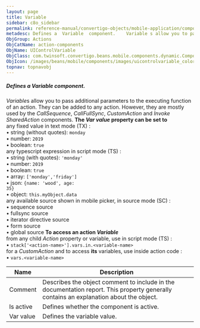 ```yaml
---
layout: page
title: Variable
sidebar: c8o_sidebar
permalink: reference-manual/convertigo-objects/mobile-application/components/action-components/variable/
metadesc: Defines a  Variable  component.    Variable s allow you to pass additional parameters to the executing function of an action. They can be added to any
ObjGroup: Actions
ObjCatName: action-components
ObjName: UIControlVariable
ObjClass: com.twinsoft.convertigo.beans.mobile.components.dynamic.ComponentManager$3
ObjIcon: /images/beans/mobile/components/images/uicontrolvariable_color_32x32.png
topnav: topnavobj
---
```

##### Defines a <i>Variable</i> component. 
 <i>Variable</i>s allow you to pass additional parameters to the executing function of an action.
They can be added to any action. However, they are mostly used by the <i>CallSequence</i>, <i>CallFullSync</i>, <i>CustomAction</i> and <i>Invoke SharedAction</i> components.
<b>The <i>Var value</i> property can be set to</b><br>any fixed value in text mode (TX) :<br> • string (without quotes): <code>monday</code><br> • number: <code>2019</code><br> • boolean: <code>true</code><br>any typescript expression in script mode (TS) :<br> • string (with quotes): <code>'monday'</code><br> • number: <code>2019</code><br> • boolean: <code>true</code><br> • array: <code>['monday','friday']</code><br> • json: <code>{name: 'wood', age: 35}</code><br> • object: <code>this.myObject.data</code><br>any available source shown in mobile picker, in source mode (SC) :<br> • sequence source<br> • fullsync source<br> • iterator directive source<br> • form source<br> • global source
<b>To access an action <i>Variable</i></b><br>from any child <i>Action</i> property or variable, use in script mode (TS) :<br> • <code>stack['&lt;action-name&gt;'].vars.in.&lt;variable-name&gt;</code><br>for a <i>CustomAction</i> and to access <b>its</b> variables, use inside action code :<br> • <code>vars.&lt;variable-name&gt;</code>

Name | Description 
--- | ---
Comment | Describes the object comment to include in the documentation report.  This property generally contains an explanation about the object. 
Is active | Defines whether the component is active. 
Var value | Defines the variable value. 

